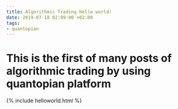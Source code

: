 ```yaml
---
title: Algorithmic Trading Hello world!
date: 2019-07-18 02:09:00 +02:00
tags:
- quantopian
---
```


# This is the first of many posts of algorithmic trading by using quantopian platform

{% include helloworld.html %}